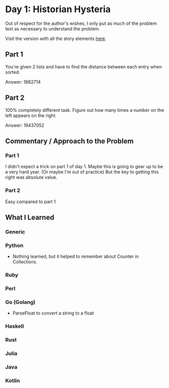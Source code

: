 # Day 1: Historian Hysteria

Out of respect for the author's wishes, I only put as much of the problem text as necessary to understand the problem.

Visit the version with all the story elements [here](https://adventofcode.com/2024/day/1).

## Part 1
You're given 2 lists and have to find the distance between each entry when sorted.

Answer: 1882714
## Part 2
100% completely different task. Figure out how many times a number on the left appears on the right. 

Answer: 19437052

## Commentary / Approach to the Problem
### Part 1
I didn't expect a trick on part 1 of day 1. Maybe this is going to gear up to be a very hard year. (Or maybe I'm out of practice) But the key to getting this right was absolute value.
### Part 2
Easy compared to part 1
## What I Learned

### Generic

### Python
- Nothing learned, but it helped to remember about Counter in Collections.
### Ruby

### Perl

### Go (Golang)
- ParseFloat to convert a string to a float
### Haskell

### Rust

### Julia

### Java

### Kotlin
    